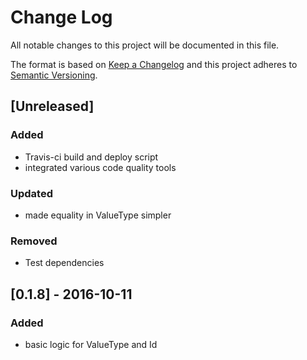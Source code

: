 # Change Log
All notable changes to this project will be documented in this file.

The format is based on [Keep a Changelog](http://keepachangelog.com/)
and this project adheres to [Semantic Versioning](http://semver.org/).

## [Unreleased]
### Added
- Travis-ci build and deploy script
- integrated various code quality tools

### Updated
- made equality in ValueType simpler

### Removed
- Test dependencies

## [0.1.8] - 2016-10-11
### Added
- basic logic for ValueType and Id
